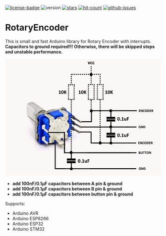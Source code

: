 [![license-badge][]][license] ![version] [![stars][]][stargazers] [![hit-count][]][count] [![github-issues][]][issues]

# RotaryEncoder
This is small and fast Arduino library for Rotary Encoder with interrupts. **Capacitors to ground required!!! Otherwise, there will be skipped steps and unstable performance.**

![alt text][rotary_encoder_shematic_image]

- **add 100nF/0.1μF capacitors between A pin & ground**
- **add 100nF/0.1μF capacitors between B pin & ground**
- **add 100nF/0.1μF capacitors between button pin & ground**

Supports:
- Arduino AVR
- Arduino ESP8266
- Arduino ESP32
- Arduino STM32

[license-badge]: https://img.shields.io/badge/License-GPLv3-blue.svg
[license]:       https://choosealicense.com/licenses/gpl-3.0/
[version]:       https://img.shields.io/badge/Version-1.4.0-green.svg
[stars]:         https://img.shields.io/github/stars/enjoyneering/RotaryEncoder.svg
[stargazers]:    https://github.com/enjoyneering/RotaryEncoder/stargazers
[hit-count]:     http://hits.dwyl.io/enjoyneering/RotaryEncoder.svg
[count]:         http://hits.dwyl.io/enjoyneering/RotaryEncoder/badges
[github-issues]: https://img.shields.io/github/issues/enjoyneering/RotaryEncoder.svg
[issues]:        https://github.com/enjoyneering/RotaryEncoder/issues/

[rotary_encoder_shematic_image]: https://github.com/enjoyneering/RotaryEncoder/blob/master/images/rotary_encoder_shematic.png
